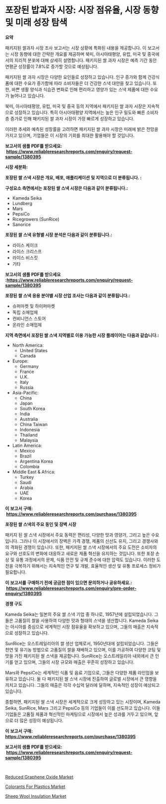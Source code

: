 <p><h1>포장된 밥과자 시장: 시장 점유율, 시장 동향 및 미래 성장 탐색</h1></p><p><strong>요약</strong></p>
<p><p>패키지된 쌀과자 시장 조사 보고서는 시장 상황에 특화된 내용을 제공합니다. 이 보고서는 시장 동향에 대한 간략한 개요를 제공하며 북미, 아시아태평양, 유럽, 미국 및 중국에서의 지리적 분포에 대해 상세히 설명합니다. 패키지된 쌀 과자 시장은 예측 기간 동안 연평균 성장률이 7.8%로 증가할 것으로 예상됩니다.</p><p>패키지된 쌀 과자 시장은 다양한 요인들로 성장하고 있습니다. 인구 증가와 함께 건강식품에 대한 수요가 증가함에 따라 소비자들은 더 건강한 스낵 대안을 찾고 있습니다. 또한, 바쁜 생활 양식과 식습관 변화로 인해 편리하고 영양가 있는 스낵 제품에 대한 수요가 늘어나고 있습니다.</p><p>북미, 아시아태평양, 유럽, 미국 및 중국 등의 지역에서 패키지된 쌀 과자 시장은 지속적으로 성장하고 있습니다. 특히 아시아태평양 지역에서는 높은 인구 밀도와 빠른 소비자 층 증가로 인해 패키지된 쌀 과자 시장이 가장 빠르게 성장하고 있습니다.</p><p>이러한 추세와 예측된 성장률을 고려하면 패키지된 쌀 과자 시장은 미래에 밝은 전망을 가지고 있으며, 기업들은 이 시장의 기회를 최대한 활용해야 할 것입니다.</p></p>
<p><strong>보고서의 샘플 PDF를 받으세요: &nbsp;<a href="https://www.reliableresearchreports.com/enquiry/request-sample/1380395">https://www.reliableresearchreports.com/enquiry/request-sample/1380395</a></strong></p>
<p><strong>시장 세분화:</strong></p>
<p><strong> 포장된 쌀 스낵 시장은 개요, 배포, 애플리케이션 및 지역으로 더 분류됩니다. :</strong></p>
<p><strong>구성요소 측면에서는 포장된 쌀 스낵 시장은 다음과 같이 분류됩니다.:</strong></p>
<p><ul><li>Kameda Seika</li><li>Lundberg</li><li>Mars</li><li>PepsiCo</li><li>Ricegrowers (SunRice)</li><li>Sanorice</li></ul></p>
<p><strong> 포장된 쌀 스낵 유형별 시장 분석은 다음과 같이 분류됩니다.:</strong></p>
<p><ul><li>라이스 케이크</li><li>라이스 크리스프</li><li>라이스 비스킷</li><li>기타</li></ul></p>
<p><strong>보고서의 샘플 PDF를 받으세요 :<a href="https://www.reliableresearchreports.com/enquiry/request-sample/1380395">https://www.reliableresearchreports.com/enquiry/request-sample/1380395</a></strong></p>
<p><strong> 포장된 쌀 스낵 응용 분야별 시장 산업 조사는 다음과 같이 분류됩니다.:</strong></p>
<p><ul><li>슈퍼마켓 및 하이퍼마켓</li><li>독립 소매업체</li><li>컨비니언스 스토어</li><li>온라인 소매업체</li></ul></p>
<p><strong>지역 측면에서 포장된 쌀 스낵 지역별로 이용 가능한 시장 플레이어는 다음과 같습니다.:</strong></p>
<p><ul>
    <li>
        North America:
        <ul>
            <li>United States</li>
            <li>Canada</li>
        </ul>
    </li>
    <li>
        Europe:
        <ul>
            <li>Germany</li>
            <li>France</li>
            <li>U.K.</li>
            <li>Italy</li>
            <li>Russia</li>
        </ul>
    </li>
    <li>
        Asia-Pacific:
        <ul>
            <li>China</li>
            <li>Japan</li>
            <li>South Korea</li>
            <li>India</li>
            <li>Australia</li>
            <li>China Taiwan</li>
            <li>Indonesia</li>
            <li>Thailand</li>
            <li>Malaysia</li>
        </ul>
    </li>
    <li>
        Latin America:
        <ul>
            <li>Mexico</li>
            <li>Brazil</li>
            <li>Argentina Korea</li>
            <li>Colombia</li>
        </ul>
    </li>
    <li>
        Middle East & Africa:
        <ul>
            <li>Turkey</li>
            <li>Saudi</li>
            <li>Arabia</li>
            <li>UAE</li>
            <li>Korea</li>
        </ul>
    </li>
    </ul></p>
<p><strong>이 보고서 구매: &nbsp;<a href="https://www.reliableresearchreports.com/purchase/1380395">https://www.reliableresearchreports.com/purchase/1380395</a></strong></p>
<p><strong>포장된 쌀 스낵의 주요 동인 및 장벽 시장</strong></p>
<p><p>패키지 된 쌀 스낵 시장에서 주요 동력은 편리성, 다양한 맛과 영양가, 그리고 높은 수요입니다. 그러나 이 시장에서의 장벽은 가격 경쟁, 제품의 신선도 유지, 그리고 경쟁사와의 격화된 경쟁이 있습니다. 또한, 패키지된 쌀 스낵 시장에서의 주요 도전은 소비자의 요구와 선호도의 변화에 대응하고 새로운 제품 혁신을 유지하는 것입니다. 또한 포장 손상 및 유통 과정에서의 문제, 식품 안전 및 규제 준수에 대한 압력도 있습니다. 이러한 도전을 극복하기 위해서는 지속적인 연구 및 개발, 효율적인 생산 및 유통 프로세스 정비가 필요합니다.</p></p>
<p><strong>이 보고서를 구매하기 전에 궁금한 점이 있으면 문의하거나 공유하세요.: &nbsp;<a href="https://www.reliableresearchreports.com/enquiry/pre-order-enquiry/1380395">https://www.reliableresearchreports.com/enquiry/pre-order-enquiry/1380395</a></strong></p>
<p><strong>경쟁 구도</strong></p>
<p><p>Kameda Seika는 일본의 주요 쌀 스낵 기업 중 하나로, 1957년에 설립되었습니다. 그들은 고품질의 쌀을 사용하여 다양한 맛과 형태의 스낵을 생산합니다. Kameda Seika는 아시아를 중심으로 세계적인 시장 점유율을 확보하고 있으며, 그들의 매출은 지속적으로 성장하고 있습니다.</p><p>SunRice는 오스트레일리아의 쌀 생산 업체로서, 1950년대에 설립되었습니다. 그들은 천연 및 유기농 방법으로 고품질의 쌀을 재배하고 있으며, 이를 가공하여 다양한 코팅 및 맛을 가진 패키지된 쌀 스낵을 제공합니다. SunRice는 오스트레일리아 내외에서 큰 인기를 얻고 있으며, 그들의 시장 규모와 매출은 꾸준히 성장하고 있습니다.</p><p>Mars와 PepsiCo는 세계적인 식품 및 음료 기업으로, 그들은 다양한 제품 라인업을 보유하고 있습니다. 둘 다 패키지된 쌀 스낵 시장에 진출하여 글로벌 시장에서 큰 영향을 끼치고 있습니다. 그들의 매출은 각각 수십억 달러에 달하며, 지속적인 성장이 예상되고 있습니다.</p><p>종합하면, 패키지된 쌀 스낵 시장은 세계적으로 크게 성장하고 있는 시장이며, Kameda Seika, SunRice, Mars 그리고 PepsiCo 등의 기업들이 이를 선도하고 있습니다. 이들 기업들은 고품질 제품과 혁신적인 마케팅으로 시장에서 높은 성과를 거두고 있으며, 앞으로 더 많은 성장이 예상됩니다.</p></p>
<p><strong>이 보고서 구매: &nbsp; <a href="https://www.reliableresearchreports.com/purchase/1380395">https://www.reliableresearchreports.com/purchase/1380395</a></strong></p>
<p><strong>보고서의 샘플 PDF를 받으세요: &nbsp;<a href="https://www.reliableresearchreports.com/enquiry/request-sample/1380395">https://www.reliableresearchreports.com/enquiry/request-sample/1380395</a></strong><strong></strong></p>
<p>&nbsp;</p>
<p><p><a href="https://github.com/timeliteaut/Market-Research-Report-List-1/blob/main/reduced-graphene-oxide-market.md">Reduced Graphene Oxide Market</a></p><p><a href="https://github.com/seekum/Market-Research-Report-List-1/blob/main/colorants-for-plastics-market.md">Colorants For Plastics Market</a></p><p><a href="https://github.com/bobicer/Market-Research-Report-List-2/blob/main/sheep-wool-insulation-market.md">Sheep Wool Insulation Market</a></p></p>